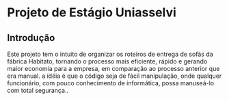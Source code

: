 # Projeto de Estágio Uniasselvi

## Introdução
Este projeto tem o intuito de organizar os roteiros de entrega de sofás da fábrica Habitato, tornando o processo mais eficiente, rápido e gerando maior economia para a empresa, em comparação ao processo anterior que era manual. a ídéia é que o código seja de fácil manipulação, onde qualquer funcionário, com pouco conhecimento de informática, possa manuseá-lo com total segurança..